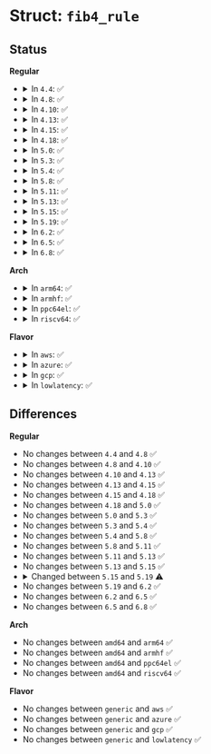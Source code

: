 # Struct: <code>fib4_rule</code>

## Status
<b>Regular</b>
<ul>
<li>
<details>
<summary>In <code>4.4</code>: ✅</summary>

```c
struct fib4_rule {
    struct fib_rule common;
    u8 dst_len;
    u8 src_len;
    u8 tos;
    __be32 src;
    __be32 srcmask;
    __be32 dst;
    __be32 dstmask;
    u32 tclassid;
};
```
</details>
</li>
<li>
<details>
<summary>In <code>4.8</code>: ✅</summary>

```c
struct fib4_rule {
    struct fib_rule common;
    u8 dst_len;
    u8 src_len;
    u8 tos;
    __be32 src;
    __be32 srcmask;
    __be32 dst;
    __be32 dstmask;
    u32 tclassid;
};
```
</details>
</li>
<li>
<details>
<summary>In <code>4.10</code>: ✅</summary>

```c
struct fib4_rule {
    struct fib_rule common;
    u8 dst_len;
    u8 src_len;
    u8 tos;
    __be32 src;
    __be32 srcmask;
    __be32 dst;
    __be32 dstmask;
    u32 tclassid;
};
```
</details>
</li>
<li>
<details>
<summary>In <code>4.13</code>: ✅</summary>

```c
struct fib4_rule {
    struct fib_rule common;
    u8 dst_len;
    u8 src_len;
    u8 tos;
    __be32 src;
    __be32 srcmask;
    __be32 dst;
    __be32 dstmask;
    u32 tclassid;
};
```
</details>
</li>
<li>
<details>
<summary>In <code>4.15</code>: ✅</summary>

```c
struct fib4_rule {
    struct fib_rule common;
    u8 dst_len;
    u8 src_len;
    u8 tos;
    __be32 src;
    __be32 srcmask;
    __be32 dst;
    __be32 dstmask;
    u32 tclassid;
};
```
</details>
</li>
<li>
<details>
<summary>In <code>4.18</code>: ✅</summary>

```c
struct fib4_rule {
    struct fib_rule common;
    u8 dst_len;
    u8 src_len;
    u8 tos;
    __be32 src;
    __be32 srcmask;
    __be32 dst;
    __be32 dstmask;
    u32 tclassid;
};
```
</details>
</li>
<li>
<details>
<summary>In <code>5.0</code>: ✅</summary>

```c
struct fib4_rule {
    struct fib_rule common;
    u8 dst_len;
    u8 src_len;
    u8 tos;
    __be32 src;
    __be32 srcmask;
    __be32 dst;
    __be32 dstmask;
    u32 tclassid;
};
```
</details>
</li>
<li>
<details>
<summary>In <code>5.3</code>: ✅</summary>

```c
struct fib4_rule {
    struct fib_rule common;
    u8 dst_len;
    u8 src_len;
    u8 tos;
    __be32 src;
    __be32 srcmask;
    __be32 dst;
    __be32 dstmask;
    u32 tclassid;
};
```
</details>
</li>
<li>
<details>
<summary>In <code>5.4</code>: ✅</summary>

```c
struct fib4_rule {
    struct fib_rule common;
    u8 dst_len;
    u8 src_len;
    u8 tos;
    __be32 src;
    __be32 srcmask;
    __be32 dst;
    __be32 dstmask;
    u32 tclassid;
};
```
</details>
</li>
<li>
<details>
<summary>In <code>5.8</code>: ✅</summary>

```c
struct fib4_rule {
    struct fib_rule common;
    u8 dst_len;
    u8 src_len;
    u8 tos;
    __be32 src;
    __be32 srcmask;
    __be32 dst;
    __be32 dstmask;
    u32 tclassid;
};
```
</details>
</li>
<li>
<details>
<summary>In <code>5.11</code>: ✅</summary>

```c
struct fib4_rule {
    struct fib_rule common;
    u8 dst_len;
    u8 src_len;
    u8 tos;
    __be32 src;
    __be32 srcmask;
    __be32 dst;
    __be32 dstmask;
    u32 tclassid;
};
```
</details>
</li>
<li>
<details>
<summary>In <code>5.13</code>: ✅</summary>

```c
struct fib4_rule {
    struct fib_rule common;
    u8 dst_len;
    u8 src_len;
    u8 tos;
    __be32 src;
    __be32 srcmask;
    __be32 dst;
    __be32 dstmask;
    u32 tclassid;
};
```
</details>
</li>
<li>
<details>
<summary>In <code>5.15</code>: ✅</summary>

```c
struct fib4_rule {
    struct fib_rule common;
    u8 dst_len;
    u8 src_len;
    u8 tos;
    __be32 src;
    __be32 srcmask;
    __be32 dst;
    __be32 dstmask;
    u32 tclassid;
};
```
</details>
</li>
<li>
<details>
<summary>In <code>5.19</code>: ✅</summary>

```c
struct fib4_rule {
    struct fib_rule common;
    u8 dst_len;
    u8 src_len;
    dscp_t dscp;
    __be32 src;
    __be32 srcmask;
    __be32 dst;
    __be32 dstmask;
    u32 tclassid;
};
```
</details>
</li>
<li>
<details>
<summary>In <code>6.2</code>: ✅</summary>

```c
struct fib4_rule {
    struct fib_rule common;
    u8 dst_len;
    u8 src_len;
    dscp_t dscp;
    __be32 src;
    __be32 srcmask;
    __be32 dst;
    __be32 dstmask;
    u32 tclassid;
};
```
</details>
</li>
<li>
<details>
<summary>In <code>6.5</code>: ✅</summary>

```c
struct fib4_rule {
    struct fib_rule common;
    u8 dst_len;
    u8 src_len;
    dscp_t dscp;
    __be32 src;
    __be32 srcmask;
    __be32 dst;
    __be32 dstmask;
    u32 tclassid;
};
```
</details>
</li>
<li>
<details>
<summary>In <code>6.8</code>: ✅</summary>

```c
struct fib4_rule {
    struct fib_rule common;
    u8 dst_len;
    u8 src_len;
    dscp_t dscp;
    __be32 src;
    __be32 srcmask;
    __be32 dst;
    __be32 dstmask;
    u32 tclassid;
};
```
</details>
</li>
</ul>
<b>Arch</b>
<ul>
<li>
<details>
<summary>In <code>arm64</code>: ✅</summary>

```c
struct fib4_rule {
    struct fib_rule common;
    u8 dst_len;
    u8 src_len;
    u8 tos;
    __be32 src;
    __be32 srcmask;
    __be32 dst;
    __be32 dstmask;
    u32 tclassid;
};
```
</details>
</li>
<li>
<details>
<summary>In <code>armhf</code>: ✅</summary>

```c
struct fib4_rule {
    struct fib_rule common;
    u8 dst_len;
    u8 src_len;
    u8 tos;
    __be32 src;
    __be32 srcmask;
    __be32 dst;
    __be32 dstmask;
    u32 tclassid;
};
```
</details>
</li>
<li>
<details>
<summary>In <code>ppc64el</code>: ✅</summary>

```c
struct fib4_rule {
    struct fib_rule common;
    u8 dst_len;
    u8 src_len;
    u8 tos;
    __be32 src;
    __be32 srcmask;
    __be32 dst;
    __be32 dstmask;
    u32 tclassid;
};
```
</details>
</li>
<li>
<details>
<summary>In <code>riscv64</code>: ✅</summary>

```c
struct fib4_rule {
    struct fib_rule common;
    u8 dst_len;
    u8 src_len;
    u8 tos;
    __be32 src;
    __be32 srcmask;
    __be32 dst;
    __be32 dstmask;
    u32 tclassid;
};
```
</details>
</li>
</ul>
<b>Flavor</b>
<ul>
<li>
<details>
<summary>In <code>aws</code>: ✅</summary>

```c
struct fib4_rule {
    struct fib_rule common;
    u8 dst_len;
    u8 src_len;
    u8 tos;
    __be32 src;
    __be32 srcmask;
    __be32 dst;
    __be32 dstmask;
    u32 tclassid;
};
```
</details>
</li>
<li>
<details>
<summary>In <code>azure</code>: ✅</summary>

```c
struct fib4_rule {
    struct fib_rule common;
    u8 dst_len;
    u8 src_len;
    u8 tos;
    __be32 src;
    __be32 srcmask;
    __be32 dst;
    __be32 dstmask;
    u32 tclassid;
};
```
</details>
</li>
<li>
<details>
<summary>In <code>gcp</code>: ✅</summary>

```c
struct fib4_rule {
    struct fib_rule common;
    u8 dst_len;
    u8 src_len;
    u8 tos;
    __be32 src;
    __be32 srcmask;
    __be32 dst;
    __be32 dstmask;
    u32 tclassid;
};
```
</details>
</li>
<li>
<details>
<summary>In <code>lowlatency</code>: ✅</summary>

```c
struct fib4_rule {
    struct fib_rule common;
    u8 dst_len;
    u8 src_len;
    u8 tos;
    __be32 src;
    __be32 srcmask;
    __be32 dst;
    __be32 dstmask;
    u32 tclassid;
};
```
</details>
</li>
</ul>

## Differences
<b>Regular</b>
<ul>
<li>
No changes between <code>4.4</code> and <code>4.8</code> ✅
</li>
<li>
No changes between <code>4.8</code> and <code>4.10</code> ✅
</li>
<li>
No changes between <code>4.10</code> and <code>4.13</code> ✅
</li>
<li>
No changes between <code>4.13</code> and <code>4.15</code> ✅
</li>
<li>
No changes between <code>4.15</code> and <code>4.18</code> ✅
</li>
<li>
No changes between <code>4.18</code> and <code>5.0</code> ✅
</li>
<li>
No changes between <code>5.0</code> and <code>5.3</code> ✅
</li>
<li>
No changes between <code>5.3</code> and <code>5.4</code> ✅
</li>
<li>
No changes between <code>5.4</code> and <code>5.8</code> ✅
</li>
<li>
No changes between <code>5.8</code> and <code>5.11</code> ✅
</li>
<li>
No changes between <code>5.11</code> and <code>5.13</code> ✅
</li>
<li>
No changes between <code>5.13</code> and <code>5.15</code> ✅
</li>
<li>
<details>
<summary>Changed between <code>5.15</code> and <code>5.19</code> ⚠️</summary>
<ul>
<li>
<b>Field added. </b>
<code>dscp_t dscp</code>
</li>
<li>
<b>Field removed. </b>
<code>u8 tos</code>
</li>
</ul>
</details>
</li>
<li>
No changes between <code>5.19</code> and <code>6.2</code> ✅
</li>
<li>
No changes between <code>6.2</code> and <code>6.5</code> ✅
</li>
<li>
No changes between <code>6.5</code> and <code>6.8</code> ✅
</li>
</ul>
<b>Arch</b>
<ul>
<li>
No changes between <code>amd64</code> and <code>arm64</code> ✅
</li>
<li>
No changes between <code>amd64</code> and <code>armhf</code> ✅
</li>
<li>
No changes between <code>amd64</code> and <code>ppc64el</code> ✅
</li>
<li>
No changes between <code>amd64</code> and <code>riscv64</code> ✅
</li>
</ul>
<b>Flavor</b>
<ul>
<li>
No changes between <code>generic</code> and <code>aws</code> ✅
</li>
<li>
No changes between <code>generic</code> and <code>azure</code> ✅
</li>
<li>
No changes between <code>generic</code> and <code>gcp</code> ✅
</li>
<li>
No changes between <code>generic</code> and <code>lowlatency</code> ✅
</li>
</ul>
